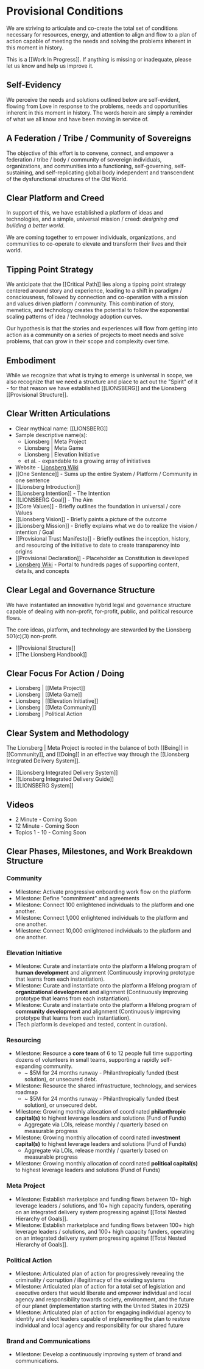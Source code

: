 # Provisional Conditions

We are striving to articulate and co-create the total set of conditions necessary for resources, energy, and attention to align and flow to a plan of action capable of meeting the needs and solving the problems inherent in this moment in history. 

This is a [[Work In Progress]]. If anything is missing or inadequate, please let us know and help us improve it. 

## Self-Evidency
We perceive the needs and solutions outlined below are self-evident, flowing from Love in response to the problems, needs and opportunities inherent in this moment in history. The words herein are simply a reminder of what we all know and have been moving in service of. 

## A Federation / Tribe / Community of Sovereigns
The objective of this effort is to convene, connect, and empower a federation / tribe / body / community of sovereign individuals, organizations, and communities into a functioning, self-governing, self-sustaining, and self-replicating global body independent and transcendent of the dysfunctional structures of the Old World. 

## Clear Platform and Creed
In support of this, we have established a platform of ideas and technologies, and a simple, universal mission / creed: _designing and building a better world_. 

We are coming together to empower individuals, organizations, and communities to co-operate to elevate and transform their lives and their world. 

## Tipping Point Strategy 
We anticipate that the [[Critical Path]] lies along a tipping point strategy centered around story and experience, leading to a shift in paradigm / consciousness, followed by connection and co-operation with a mission and values driven platform / community. This combination of story, memetics, and technology creates the potential to follow the exponential scaling patterns of idea / technology adoption curves. 

Our hypothesis is that the stories and experiences will flow from getting into action as a community on a series of projects to meet needs and solve problems, that can grow in their scope and complexity over time. 

## Embodiment 
While we recognize that what is trying to emerge is universal in scope, we also recognize that we need a structure and place to act out the "Spirit" of it - for that reason we have established [[LIONSBERG]] and the Lionsberg [[Provisional Structure]]. 

## Clear Written Articulations   
- Clear mythical name: [[LIONSBERG]]  
- Sample descriptive name(s): 
	- Lionsberg | Meta Project  
	- Lionsberg | Meta Game
	- Lionsberg | Elevation Initiative 
	- et al. - expandable to a growing array of initiatives  
- Website - [Lionsberg Wiki](https://lionsberg.wiki)  
- [[One Sentence]]  - Sums up the entire System / Platform / Community in one sentence  
- [[Lionsberg Introduction]]  
- [[Lionsberg Intention]] - The Intention  
- [[LIONSBERG Goal]] - The Aim
- [[Core Values]] - Briefly outlines the foundation in universal / core Values  
- [[Lionsberg Vision]] - Briefly paints a picture of the outcome  
- [[Lionsberg Mission]] - Briefly explains what we do to realize the vision / intention / Goal  
- [[Provisional Trust Manifesto]] - Briefly outlines the inception, history, and resourcing of the initiative to date to create transparency into origins  
- [[Provisional Declaration]] - Placeholder as Constitution is developed 
- [Lionsberg Wiki](https://www.Lionsberg.wiki) - Portal to hundreds pages of supporting content, details, and concepts  

## Clear Legal and Governance Structure 
We have instantiated an innovative hybrid legal and governance structure capable of dealing with non-profit, for-profit, public, and political resource flows. 

The core ideas, platform, and technology are stewarded by the Lionsberg 501(c)(3) non-profit. 

- [[Provisional Structure]]  
- [[The Lionsberg Handbook]]  

## Clear Focus For Action / Doing 
- Lionsberg | [[Meta Project]] 
- Lionsberg | [[Meta Game]] 
- Lionsberg | [[Elevation Initiative]] 
- Lionsberg | [[Meta Community]]  
- Lionsberg | Political Action 

## Clear System and Methodology 
The Lionsberg | Meta Project is rooted in the balance of both [[Being]] in [[Community]], and [[Doing]] in an effective way through the [[Lionsberg Integrated Delivery System]]. 

- [[Lionsberg Integrated Delivery System]]  
- [[Lionsberg Integrated Delivery Guide]]  
- [[LIONSBERG System]] 

## Videos 
- 2 Minute - Coming Soon 
- 12 Minute - Coming Soon 
- Topics 1 - 10 - Coming Soon 
 

## Clear Phases, Milestones, and Work Breakdown Structure 

### Community
- Milestone: Activate progressive onboarding work flow on the platform 
- Milestone: Define "commitment" and agreements 
- Milestone: Connect 100 enlightened individuals to the platform and one another. 
- Milestone: Connect 1,000 enlightened individuals to the platform and one another.
- Milestone: Connect 10,000 enlightened individuals to the platform and one another. 

### Elevation Initiative
- Milestone: Curate and instantiate onto the platform a lifelong program of **human development** and alignment (Continuously improving prototype that learns from each instantiation).
- Milestone: Curate and instantiate onto the platform a lifelong program of **organizational development** and alignment (Continuously improving prototype that learns from each instantiation).  
- Milestone: Curate and instantiate onto the platform a lifelong program of **community development** and alignment (Continuously improving prototype that learns from each instantiation).  
- (Tech platform is developed and tested, content in curation). 

### Resourcing 
- Milestone: Resource a **core team** of 6 to 12 people full time supporting dozens of volunteers in small teams, supporting a rapidly self-expanding community.  
	- ~ $5M for 24 months runway - Philanthropically funded (best solution), or unsecured debt. 
- Milestone: Resource the shared infrastructure, technology, and services roadmap
	- ~ $5M for 24 months runway - Philanthropically funded (best solution), or unsecured debt. 
- Milestone: Growing monthly allocation of coordinated **philanthropic capital(s)** to highest leverage leaders and solutions (Fund of Funds)  
	- Aggregate via LOIs, release monthly / quarterly based on measurable progress 
- Milestone: Growing monthly allocation of coordinated **investment capital(s)** to highest leverage leaders and solutions (Fund of Funds)  
	- Aggregate via LOIs, release monthly / quarterly based on measurable progress  
- Milestone: Growing monthly allocation of coordinated **political capital(s)** to highest leverage leaders and solutions (Fund of Funds)

### Meta Project 
- Milestone: Establish marketplace and funding flows between 10+ high leverage leaders / solutions, and 10+ high capacity funders, operating on an integrated delivery system progressing against [[Total Nested Hierarchy of Goals]]. 
- Milestone: Establish marketplace and funding flows between 100+ high leverage leaders / solutions, and 100+ high capacity funders, operating on an integrated delivery system progressing against [[Total Nested Hierarchy of Goals]]. 

### Political Action 
- Milestone: Articulated plan of action for progressively revealing the criminality / corruption / illegitimacy of the existing systems  
- Milestone: Articulated plan of action for a total set of legislation and executive orders that would liberate and empower individual and local agency and responsibility towards society, environment, and the future of our planet (implementation starting with the United States in 2025)  
- Milestone: Articulated plan of action for engaging individual agency to identify and elect leaders capable of implementing the plan to restore individual and local agency and responsibility for our shared future  

### Brand and Communications
- Milestone: Develop a continuously improving system of brand and communications. 



